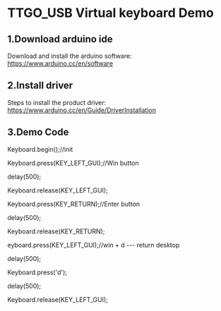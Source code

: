 # TTGO_USB Virtual keyboard Demo

## 1.Download arduino ide

Download and install the arduino software: https://www.arduino.cc/en/software

## 2.Install driver
Steps to install the product driver: https://www.arduino.cc/en/Guide/DriverInstallation

## 3.Demo Code

Keyboard.begin();//init

Keyboard.press(KEY_LEFT_GUI);//Win button

delay(500);

Keyboard.release(KEY_LEFT_GUI);

Keyboard.press(KEY_RETURN);//Enter button

delay(500);
  
Keyboard.release(KEY_RETURN);

eyboard.press(KEY_LEFT_GUI);//win + d --- return desktop

delay(500);

Keyboard.press('d');

delay(500);

Keyboard.release(KEY_LEFT_GUI);
